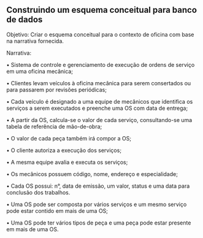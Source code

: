 ## Construindo um esquema conceitual para banco de dados

Objetivo:
Criar o esquema conceitual para o contexto de oficina com base na narrativa fornecida.


Narrativa:

• Sistema de controle e gerenciamento de execução de ordens de serviço em uma oficina mecânica;

• Clientes levam veículos à oficina mecânica para serem consertados ou para passarem por revisões  periódicas;

• Cada veículo é designado a uma equipe de mecânicos que identifica os serviços a serem executados e preenche uma OS com data de entrega;

• A partir da OS, calcula-se o valor de cada serviço, consultando-se uma tabela de referência de mão-de-obra;

• O valor de cada peça também irá compor a OS;

• O cliente autoriza a execução dos serviços;

• A mesma equipe avalia e executa os serviços;

• Os mecânicos possuem código, nome, endereço e especialidade;

• Cada OS possui: n°, data de emissão, um valor, status e uma data para conclusão dos trabalhos.

• Uma OS pode ser composta por vários serviços e um mesmo serviço pode estar contido em mais de uma OS;

 • Uma OS pode ter vários tipos de peça e uma peça pode estar presente em mais de uma OS.
